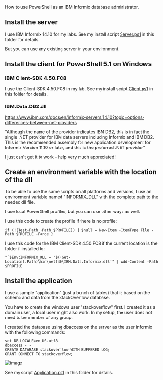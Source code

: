 How to use PowerShell as an IBM Informix database administrator.

## Install the server

I use IBM Informix 14.10 for my labs. See my install script [Server.ps1](Server.ps1) in this folder for details.

But you can use any existing server in your environment.


## Install the client for PowerShell 5.1 on Windows

### IBM Client-SDK 4.50.FC8

I use the Client-SDK 4.50.FC8 in my lab. See my install script [Client.ps1](Client.ps1) in this folder for details.


### IBM.Data.DB2.dll

https://www.ibm.com/docs/en/informix-servers/14.10?topic=options-differences-between-net-providers

"Although the name of the provider indicates IBM DB2, this is in fact the single .NET provider for IBM data servers including Informix and IBM DB2. This is the recommended assembly for new application development for Informix Version 11.10 or later, and this is the preferred .NET provider."

I just can't get it to work - help very much appreciated!


## Create an environment variable with the location of the dll

To be able to use the same scripts on all platforms and versions, I use an environment variable named "INFORMIX_DLL" with the complete path to the needed dll file.

I use local PowerShell profiles, but you can use other ways as well.

I use this code to create the profile if there is no profile:
```
if (!(Test-Path -Path $PROFILE)) { $null = New-Item -ItemType File -Path $PROFILE -Force }
```

I use this code for the IBM Client-SDK 4.50.FC8 if the current location is the folder it installed to:
```
"`$Env:INFORMIX_DLL = '$((Get-Location).Path)\bin\netf40\IBM.Data.Informix.dll'" | Add-Content -Path $PROFILE
```


## Install the application

I use a sample "application" (just a bunch of tables) that is based on the schema and data from the StackOverflow database.

You have to create the windows user "stackoverflow" first. I created it as a domain user, a local user might also work. In my setup, the user does not need to be member of any group.

I created the database using dbaccess on the server as the user informix with the following commands:
```
set DB_LOCALE=en_US.utf8
dbaccess - -
CREATE DATABASE stackoverflow WITH BUFFERED LOG;
GRANT CONNECT TO stackoverflow;
```
![image](https://user-images.githubusercontent.com/66946165/191231797-baf8a0d5-8858-4287-91aa-c8678a090a7f.png)

See my script [Application.ps1](Application.ps1) in this folder for details.

